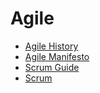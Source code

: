 # Agile

- [Agile History](agile.md)
- [Agile Manifesto](manifesto.md)
- [Scrum Guide](scrumguide.md) 
- [Scrum](scrum.md)
